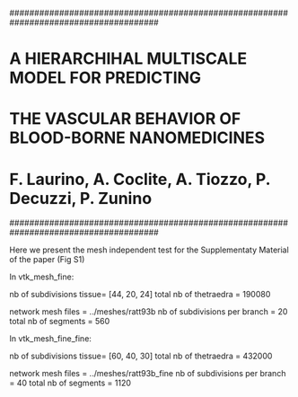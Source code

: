 ######################################################################################

# 	A HIERARCHIHAL MULTISCALE MODEL FOR PREDICTING
# 	THE VASCULAR BEHAVIOR OF BLOOD-BORNE NANOMEDICINES
# 	F. Laurino, A. Coclite, A. Tiozzo, P. Decuzzi, P. Zunino

######################################################################################


Here we present the mesh independent test for the Supplementaty
Material of the paper (Fig S1)

In vtk_mesh_fine: 

nb of subdivisions tissue= [44, 20, 24]
total nb of thetraedra = 190080

network mesh files = ../meshes/ratt93b
nb of subdivisions per branch = 20 
total nb of segments = 560


In vtk_mesh_fine_fine: 

nb of subdivisions tissue= [60, 40, 30]
total nb of thetraedra = 432000

network mesh files = ../meshes/ratt93b_fine
nb of subdivisions per branch = 40
total nb of segments = 1120
